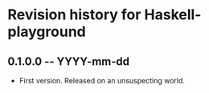 # Revision history for Haskell-playground

## 0.1.0.0 -- YYYY-mm-dd

* First version. Released on an unsuspecting world.
